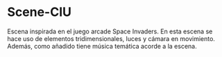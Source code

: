 # Scene-CIU
Escena inspirada en el juego arcade Space Invaders. En esta escena se hace uso de elementos tridimensionales, luces y cámara en movimiento. Además, como añadido tiene música temática acorde a la escena.

